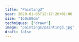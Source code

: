```yaml
---
title: "Painting3"
year: 2020-01-05T12:17:26+01:00
size: "160x80cm"
techniques: ["drawn"]
image: "paintings/painting3.jpg"
draft: false
---
```

